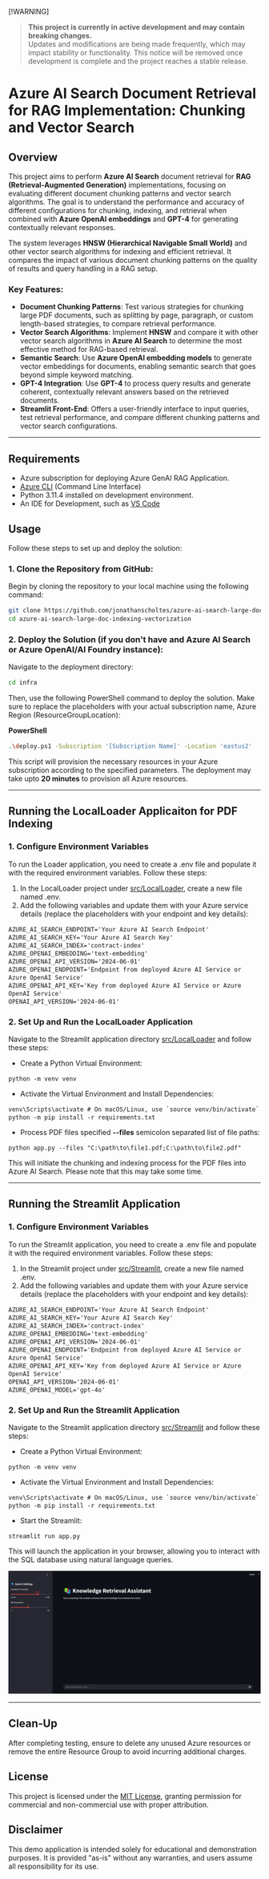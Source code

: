 [!WARNING]  
> **This project is currently in active development and may contain breaking changes.**  
> Updates and modifications are being made frequently, which may impact stability or functionality. This notice will be removed once development is complete and the project reaches a stable release.

# Azure AI Search Document Retrieval for RAG Implementation: Chunking and Vector Search



## Overview

This project aims to perform **Azure AI Search** document retrieval for **RAG (Retrieval-Augmented Generation)** implementations, focusing on evaluating different document chunking patterns and vector search algorithms. The goal is to understand the performance and accuracy of different configurations for chunking, indexing, and retrieval when combined with **Azure OpenAI embeddings** and **GPT-4** for generating contextually relevant responses.

The system leverages **HNSW (Hierarchical Navigable Small World)** and other vector search algorithms for indexing and efficient retrieval. It compares the impact of various document chunking patterns on the quality of results and query handling in a RAG setup.


### Key Features:
- **Document Chunking Patterns**: Test various strategies for chunking large PDF documents, such as splitting by page, paragraph, or custom length-based strategies, to compare retrieval performance.
- **Vector Search Algorithms**: Implement **HNSW** and compare it with other vector search algorithms in **Azure AI Search** to determine the most effective method for RAG-based retrieval.
- **Semantic Search**: Use **Azure OpenAI embedding models** to generate vector embeddings for documents, enabling semantic search that goes beyond simple keyword matching.
- **GPT-4 Integration**: Use **GPT-4** to process query results and generate coherent, contextually relevant answers based on the retrieved documents.
- **Streamlit Front-End**: Offers a user-friendly interface to input queries, test retrieval performance, and compare different chunking patterns and vector search configurations.

---

## Requirements
- Azure subscription for deploying Azure GenAI RAG Application.
- [Azure CLI](https://learn.microsoft.com/en-us/cli/azure/get-started-with-azure-cli) (Command Line Interface)
- Python 3.11.4 installed on development environment.
- An IDE for Development, such as [VS Code](https://code.visualstudio.com/download)

## Usage

Follow these steps to set up and deploy the solution:

### 1. Clone the Repository from GitHub:  
Begin by cloning the repository to your local machine using the following command:

```bash
git clone https://github.com/jonathanscholtes/azure-ai-search-large-doc-indexing-vectorization.git
cd azure-ai-search-large-doc-indexing-vectorization
```


### 2. Deploy the Solution (if you don't have and Azure AI Search or Azure OpenAI/AI Foundry instance):  
Navigate to the deployment directory:

```bash
cd infra
```

Then, use the following PowerShell command to deploy the solution. Make sure to replace the placeholders with your actual subscription name, Azure Region (ResourceGroupLocation):

**PowerShell**
```bash
.\deploy.ps1 -Subscription '[Subscription Name]' -Location 'eastus2' 
```
This script will provision the necessary resources in your Azure subscription according to the specified parameters. The deployment may take upto **20 minutes** to provision all Azure resources.



---


## Running the LocalLoader Applicaiton for PDF Indexing

### 1. Configure Environment Variables

To run the Loader application, you need to create a .env file and populate it with the required environment variables. Follow these steps:

1. In the LocalLoader project under [src/LocalLoader](src/LocalLoader), create a new file named .env.
2. Add the following variables and update them with your Azure service details (replace the placeholders with your endpoint and key details):

```
AZURE_AI_SEARCH_ENDPOINT='Your Azure AI Search Endpoint'
AZURE_AI_SEARCH_KEY='Your Azure AI Search Key'
AZURE_AI_SEARCH_INDEX='contract-index'
AZURE_OPENAI_EMBEDDING='text-embedding'
AZURE_OPENAI_API_VERSION='2024-06-01'
AZURE_OPENAI_ENDPOINT='Endpoint from deployed Azure AI Service or Azure OpenAI Service'
AZURE_OPENAI_API_KEY='Key from deployed Azure AI Service or Azure OpenAI Service'
OPENAI_API_VERSION='2024-06-01'
```
### 2. Set Up and Run the LocalLoader Application

Navigate to the Streamlit application directory [src/LocalLoader](src/LocalLoader) and follow these steps:

- Create a Python Virtual Environment:

```
python -m venv venv
```
- Activate the Virtual Environment and Install Dependencies:
```
venv\Scripts\activate # On macOS/Linux, use `source venv/bin/activate`
python -m pip install -r requirements.txt
```
- Process PDF files specified **--files** semicolon separated list of file paths:
```
python app.py --files "C:\path\to\file1.pdf;C:\path\to\file2.pdf"
```

This will initiate the chunking and indexing process for the PDF files into Azure AI Search. Please note that this may take some time.

---

## Running the Streamlit Application

### 1. Configure Environment Variables

To run the Streamlit application, you need to create a .env file and populate it with the required environment variables. Follow these steps:

1. In the Streamlit project under [src/Streamlit](src/Streamlit), create a new file named .env.
2. Add the following variables and update them with your Azure service details (replace the placeholders with your endpoint and key details):

```
AZURE_AI_SEARCH_ENDPOINT='Your Azure AI Search Endpoint'
AZURE_AI_SEARCH_KEY='Your Azure AI Search Key'
AZURE_AI_SEARCH_INDEX='contract-index'
AZURE_OPENAI_EMBEDDING='text-embedding'
AZURE_OPENAI_API_VERSION='2024-06-01'
AZURE_OPENAI_ENDPOINT='Endpoint from deployed Azure AI Service or Azure OpenAI Service'
AZURE_OPENAI_API_KEY='Key from deployed Azure AI Service or Azure OpenAI Service'
OPENAI_API_VERSION='2024-06-01'
AZURE_OPENAI_MODEL='gpt-4o'
```

### 2. Set Up and Run the Streamlit Application

Navigate to the Streamlit application directory [src/Streamlit](src/Streamlit) and follow these steps:

- Create a Python Virtual Environment:

```
python -m venv venv
```
- Activate the Virtual Environment and Install Dependencies:
```
venv\Scripts\activate # On macOS/Linux, use `source venv/bin/activate`
python -m pip install -r requirements.txt
```
- Start the Streamlit:
```
streamlit run app.py
```

This will launch the application in your browser, allowing you to interact with the SQL database using natural language queries.

![diagram](./media/streamlit.png)



---

## Clean-Up

After completing testing, ensure to delete any unused Azure resources or remove the entire Resource Group to avoid incurring additional charges.


## License
This project is licensed under the [MIT License](LICENSE.md), granting permission for commercial and non-commercial use with proper attribution.


## Disclaimer
This demo application is intended solely for educational and demonstration purposes. It is provided "as-is" without any warranties, and users assume all responsibility for its use.